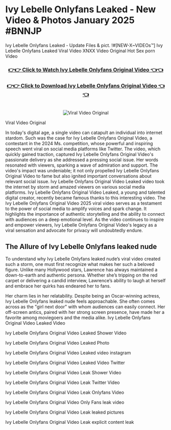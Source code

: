 # Ivy Lebelle Onlyfans Leaked - New Video & Photos January 2025 #BNNJP

Ivy Lebelle Onlyfans Leaked - Update Files & pict. !#[NEW-X~VIDEOs™] Ivy Lebelle Onlyfans Leaked Viral Video XNXX Video Original Hot Sex porn Video
<br>
<div align="center">
<h3><a href="https://links2leaks.com?utm_source=ivylebelle&utm_medium=gitlong" rel="nofollow">👉👉 Click to Watch Ivy Lebelle Onlyfans Original Video 👈👈</a></h3>
<h3><a href="https://links2leaks.com?utm_source=ivylebelle&utm_medium=gitlong" rel="nofollow">👉👉 Click to Download Ivy Lebelle Onlyfans Original Video 👈👈</a></h3>
<br>
<a href="https://links2leaks.com?utm_source=ivylebelle&utm_medium=gitlong" rel="nofollow"><img src="https://i.ibb.co/Gkj2r4b/banner.png" alt="Viral Video Original" style="max-width: 100%; display: inline-block;" data-target="animated-image.originalImage"></a>
</div>

Viral Video Original

In today's digital age, a single video can catapult an individual into internet stardom. Such was the case for Ivy Lebelle Onlyfans Original Video, a contestant in the 2024 Ms. competition, whose powerful and inspiring speech went viral on social media platforms like Twitter.
The video, which quickly gained traction, captured Ivy Lebelle Onlyfans Original Video's passionate delivery as she addressed a pressing social issue. Her words resonated with viewers, sparking a wave of admiration and support. The video's impact was undeniable; it not only propelled Ivy Lebelle Onlyfans Original Video to fame but also ignited important conversations about relevant social issue.
Ivy Lebelle Onlyfans Original Video Leaked video took the internet by storm and amazed viewers on various social media platforms. Ivy Lebelle Onlyfans Original Video Leaked, a young and talented digital creator, recently became famous thanks to this interesting video.
The Ivy Lebelle Onlyfans Original Video 2025 viral video serves as a testament to the power of social media to amplify voices and spark change. It highlights the importance of authentic storytelling and the ability to connect with audiences on a deep emotional level. As the video continues to inspire and empower viewers, Ivy Lebelle Onlyfans Original Video's legacy as a viral sensation and advocate for privacy will undoubtedly endure.

<h2>The Allure of Ivy Lebelle Onlyfans leaked nude</h2>


To understand why Ivy Lebelle Onlyfans leaked nude’s viral video created such a storm, one must first recognize what makes her such a beloved figure. Unlike many Hollywood stars, Lawrence has always maintained a down-to-earth and authentic persona. Whether she’s tripping on the red carpet or delivering a candid interview, Lawrence’s ability to laugh at herself and embrace her quirks has endeared her to fans.

Her charm lies in her relatability. Despite being an Oscar-winning actress, Ivy Lebelle Onlyfans leaked nude feels approachable. She often comes across as the "girl next door" with whom audiences can easily connect. Her off-screen antics, paired with her strong screen presence, have made her a favorite among moviegoers and the media alike.
Ivy Lebelle Onlyfans Original Video Leaked Video

Ivy Lebelle Onlyfans Original Video Leaked Shower Video

Ivy Lebelle Onlyfans Original Video Leaked Photo

Ivy Lebelle Onlyfans Original Video Leaked video instagram

Ivy Lebelle Onlyfans Original Video Leaked Video Twitter

Ivy Lebelle Onlyfans Original Video Leak Shower Video

Ivy Lebelle Onlyfans Original Video Leak Twitter Video

Ivy Lebelle Onlyfans Original Video Leak Onlyfans Video

Ivy Lebelle Onlyfans Original Video Only Fans leak video

Ivy Lebelle Onlyfans Original Video Leak leaked pictures

Ivy Lebelle Onlyfans Original Video Leak explicit content leak